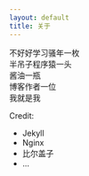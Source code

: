```yaml
---
layout: default
title: 关于
---
```

不好好学习骚年一枚  
半吊子程序猿一头  
酱油一瓶  
博客作者一位  
我就是我

Credit:  
- Jekyll
- Nginx
- 比尔盖子
- ...
